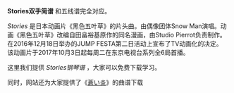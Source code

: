 

**Stories双手简谱** 和五线谱完全对应。

_Stories_ 是日本动画片《黑色五叶草》的片头曲。由偶像团体Snow Man演唱。动画《黑色五叶草》改编自田畠裕基原作的同名漫画，由Studio
Pierrot负责制作。在2016年12月18日举办的JUMP FESTA第二日活动上宣布了TV动画化的决定。
该动画片于2017年10月3日起每周二在东京电视台系列全6局首播。

这里我们提供 _Stories钢琴谱_ ，大家可以免费下载学习。

同时，网站还为大家提供了《[蒼い炎](Music-8883-蒼い炎-黑色五叶草ED.html "蒼い炎")》的曲谱下载

